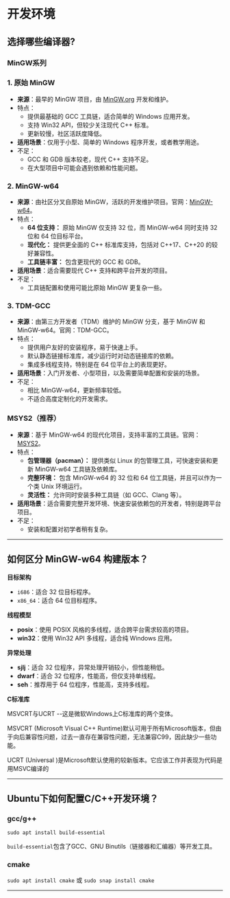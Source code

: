 # 开发环境

## 选择哪些编译器?

### MinGW系列

### **1. 原始 MinGW**

- **来源**：最早的 MinGW 项目，由 [MinGW.org](http://www.mingw.org/) 开发和维护。
- 特点：
  - 提供最基础的 GCC 工具链，适合简单的 Windows 应用开发。
  - 支持 Win32 API，但较少关注现代 C++ 标准。
  - 更新较慢，社区活跃度降低。
- **适用场景**：仅用于小型、简单的 Windows 程序开发，或者教学用途。
- 不足：
  - GCC 和 GDB 版本较老，现代 C++ 支持不足。
  - 在大型项目中可能会遇到依赖和性能问题。



### **2. MinGW-w64**

- **来源**：由社区分叉自原始 MinGW，活跃的开发维护项目。官网：[MinGW-w64](http://mingw-w64.org/)。
- 特点：
  - **64 位支持：** 原始 MinGW 仅支持 32 位，而 MinGW-w64 同时支持 32 位和 64 位目标平台。
  - **现代化：** 提供更全面的 C++ 标准库支持，包括对 C++17、C++20 的较好兼容性。
  - **工具链丰富：** 包含更现代的 GCC 和 GDB。
- **适用场景**：适合需要现代 C++ 支持和跨平台开发的项目。
- 不足：
  - 工具链配置和使用可能比原始 MinGW 更复杂一些。



### **3. TDM-GCC**

- **来源**：由第三方开发者（TDM）维护的 MinGW 分支，基于 MinGW 和 MinGW-w64。官网：TDM-GCC。
- 特点：
  - 提供用户友好的安装程序，易于快速上手。
  - 默认静态链接标准库，减少运行时对动态链接库的依赖。
  - 集成多线程支持，特别是在 64 位平台上的表现更好。
- **适用场景**：入门开发者、小型项目，以及需要简单配置和安装的场景。
- 不足：
  - 相比 MinGW-w64，更新频率较低。
  - 不适合高度定制化的开发需求。



### **MSYS2（推荐）**

- **来源**：基于 MinGW-w64 的现代化项目，支持丰富的工具链。官网：[MSYS2](https://www.msys2.org/)。
- 特点：
  - **包管理器（pacman）：** 提供类似 Linux 的包管理工具，可快速安装和更新 MinGW-w64 工具链及依赖库。
  - **完整环境：** 包含 MinGW-w64 的 32 位和 64 位工具链，并且可以作为一个类 Unix 环境运行。
  - **灵活性：** 允许同时安装多种工具链（如 GCC、Clang 等）。
- **适用场景**：适合需要完整开发环境、快速安装依赖包的开发者，特别是跨平台项目。
- 不足：
  - 安装和配置对初学者稍有复杂。



---



## 如何区分 MinGW-w64 构建版本？

**目标架构**

- `i686`：适合 32 位目标程序。
- `x86_64`：适合 64 位目标程序。

**线程模型**

- **posix**：使用 POSIX 风格的多线程，适合跨平台需求较高的项目。
- **win32**：使用 Win32 API 多线程，适合纯 Windows 应用。

**异常处理**

- **sjlj**：适合 32 位程序，异常处理开销较小，但性能稍低。
- **dwarf**：适合 32 位程序，性能高，但仅支持单线程。
- **seh**：推荐用于 64 位程序，性能高，支持多线程。

**C标准库**

MSVCRT与UCRT --这是微软Windows上C标准库的两个变体。

MSVCRT (Microsoft Visual C++ Runtime)默认可用于所有Microsoft版本，但由于向后兼容性问题，过去一直存在兼容性问题，无法兼容C99，因此缺少一些功能。

UCRT (Universal )是Microsoft默认使用的较新版本。它应该工作并表现为代码是用MSVC编译的

---



## Ubuntu下如何配置C/C++开发环境？

### gcc/g++

`sudo apt install build-essential`

`build-essential`包含了GCC、GNU Binutils（链接器和汇编器）等开发工具。

### cmake

`sudo apt install cmake`
或
`sudo snap install cmake`



---





